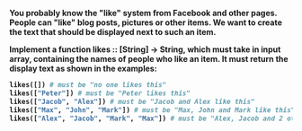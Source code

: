 <b>You probably know the "like" system from Facebook and other pages. People can "like" blog posts, pictures or other items. We want to create the text that should be displayed next to such an item.

Implement a function likes :: [String] -> String, which must take in input array, containing the names of people who like an item. It must return the display text as shown in the examples:
```python
likes([]) # must be "no one likes this"
likes(["Peter"]) # must be "Peter likes this"
likes(["Jacob", "Alex"]) # must be "Jacob and Alex like this"
likes(["Max", "John", "Mark"]) # must be "Max, John and Mark like this"
likes(["Alex", "Jacob", "Mark", "Max"]) # must be "Alex, Jacob and 2 others like this"
```
</b>